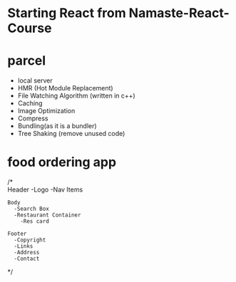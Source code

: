 # Starting React from Namaste-React-Course

# parcel
  - local server
  - HMR (Hot Module Replacement)
  - File Watching Algorithm (written in c++)
  - Caching 
  - Image Optimization
  - Compress
  - Bundling(as it is a bundler)
  - Tree Shaking (remove unused code)

# food ordering app 
/*  
    Header
      -Logo
      -Nav Items

    Body
      -Search Box
      -Restaurant Container
        -Res card

    Footer
      -Copyright
      -Links
      -Address
      -Contact
*/
